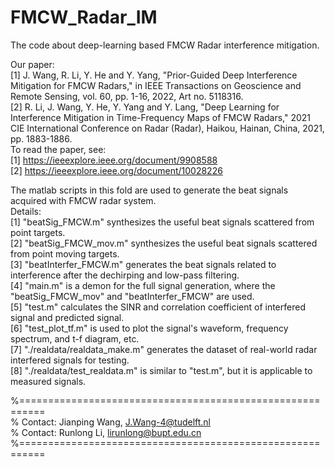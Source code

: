 # FMCW_Radar_IM  
The code about deep-learning based FMCW Radar interference mitigation.  

Our paper:  
[1] J. Wang, R. Li, Y. He and Y. Yang, "Prior-Guided Deep Interference Mitigation for FMCW Radars," in IEEE Transactions on Geoscience and Remote Sensing, vol. 60, pp. 1-16, 2022, Art no. 5118316.  
[2] R. Li, J. Wang, Y. He, Y. Yang and Y. Lang, "Deep Learning for Interference Mitigation in Time-Frequency Maps of FMCW Radars," 2021 CIE International Conference on Radar (Radar), Haikou, Hainan, China, 2021, pp. 1883-1886.  
To read the paper, see:  
[1] https://ieeexplore.ieee.org/document/9908588  
[2] https://ieeexplore.ieee.org/document/10028226  

The matlab scripts in this fold are used to generate the beat signals acquired with FMCW radar system.  
Details:  
[1] "beatSig_FMCW.m" synthesizes the useful beat signals scattered from point targets.  
[2] "beatSig_FMCW_mov.m" synthesizes the useful beat signals scattered from point moving targets.  
[3] "beatInterfer_FMCW.m" generates the beat signals related to interference after the dechirping and low-pass filtering.  
[4] "main.m" is a demon for the full signal generation, where the "beatSig_FMCW_mov" and "beatInterfer_FMCW" are used.  
[5] "test.m" calculates the SINR and correlation coefficient of interfered signal and predicted signal.  
[6] "test_plot_tf.m" is used to plot the signal's waveform, frequency spectrum, and t-f diagram, etc.  
[7] "./realdata/realdata_make.m" generates the dataset of real-world radar interfered signals for testing.  
[8] "./realdata/test_realdata.m" is similar to "test.m", but it is applicable to measured signals.  


%==========================================================  
% Contact: Jianping Wang,     J.Wang-4@tudelft.nl  
% Contact: Runlong Li,     lirunlong@bupt.edu.cn  
%==========================================================  
